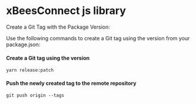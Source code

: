 # xBeesConnect  js  library

Create a Git Tag with the Package Version:

Use the following commands to create a Git tag using the version from your package.json:

#### Create a Git tag using the version
```
yarn release:patch
```
#### Push the newly created tag to the remote repository
```
git push origin --tags
```
